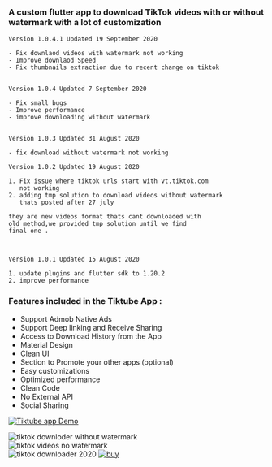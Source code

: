 ### A custom flutter app to download TikTok videos with or without watermark with a lot of customization


    Version 1.0.4.1 Updated 19 September 2020 
    
    - Fix downlaod videos with watermark not working 
    - Improve downlaod Speed 
    - Fix thumbnails extraction due to recent change on tiktok
    
    
    Version 1.0.4 Updated 7 September 2020

    - Fix small bugs 
    - Improve performance
    - improve downloading without watermark


    Version 1.0.3 Updated 31 August 2020

    - fix download without watermark not working 

    Version 1.0.2 Updated 19 August 2020

    1. Fix issue where tiktok urls start with vt.tiktok.com
       not working
    2. adding tmp solution to download videos without watermark
       thats posted after 27 july

    they are new videos format thats cant downloaded with 
    old method,we provided tmp solution until we find
    final one .
    
     

    Version 1.0.1 Updated 15 August 2020

    1. update plugins and flutter sdk to 1.20.2
    2. improve performance
      

### Features included in the Tiktube App :

*   Support Admob Native Ads
*   Support Deep linking and Receive Sharing
*   Access to Download History from the App
*   Material Design
*   Clean UI
*   Section to Promote your other apps (optional)
*   Easy customizations
*   Optimized performance
*   Clean Code
*   No External API
*   Social Sharing

[![Tiktube  app Demo](https://i.imgur.com/VQOhRES.png)  
](http://www.mediafire.com/file/o2hxxdhxqh4wt6a/tiktube_1.0.4.apk/file)

![tiktok downloder without watermark](https://i.imgur.com/rIEF8Hc.png)  
![tiktok videos no watermark ](https://i.imgur.com/Iy8fn4g.png)  
![tiktok downloader 2020](https://i.imgur.com/VMe8YwA.png) 
[![buy](https://i.imgur.com/DIX0YKm.png)  
](https://codecanyon.net/item/tiktube-tiktok-video-downloader-no-watermark/27659111)




